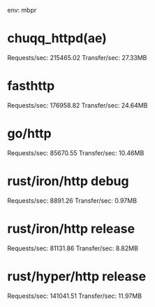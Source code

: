 env: mbpr

# chuqq_httpd(ae)

Requests/sec: 215465.02
Transfer/sec:     27.33MB

# fasthttp

Requests/sec: 176958.82
Transfer/sec:     24.64MB

# go/http
Requests/sec:  85670.55
Transfer/sec:     10.46MB

# rust/iron/http debug

Requests/sec:   8891.26
Transfer/sec:      0.97MB

# rust/iron/http release

Requests/sec:  81131.86
Transfer/sec:      8.82MB

# rust/hyper/http release

Requests/sec: 141041.51
Transfer/sec:     11.97MB

